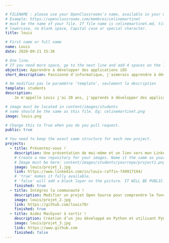 ```yaml
---

# FILENAME : please use your OpenClassrooms's name, available in your url.
# Example: https://openclassrooms.com/membres/celinemartinet
# must be the name of your file. If file name is celinemartinet.md, title is celinemartinet.
# lowercase, no blank space, Capital case or special character.
title: louis

# First name or full name
name: Louis
date: 2020-09-21 15:36

# One line.
# If you need more space, go to the next line and add 4 spaces on the left, as in 'description'.
objective: Apprendre à développer des applications iOS
short_description: Passionné d'informatique, j'aimerais apprendre à développer des applications mobiles sur iOS

# Ne modifiez pas le paramètre 'template', seulement la description
template: students
description:
	Je m'appelle Louis j'ai 20 ans, j'apprends à développer des applications sur iOS avec OpenClassrooms

# image must be located in content/images/students
# name should be the same as this file. Eg: celinemartinet.png
image: louis.png

# Change this to True when you do you pull request.
public: true

# You need to keep the exact same structure for each new project.
projects:
  - title: Présentez-vous !
    description: Une présentation de moi-même et un lien vers mon LinkedIn.
    # Create a new repository for your images. Name it the same as your nickname and profile picture.
    # Image must be here: content/images/students/yourrepo/project1.png
    image: louis/projet_1.jpg
    link: https://www.linkedin.com/in/louis-raffin-749917194/
    # 'true' makes it fully available.
    # 'false' will add a black layer on the picture. IT WILL BE PUBLIC!
    finished: true
  - title: Intégrez la communauté !
    description: Modifier un projet Open Source pour comprendre le fonctionnement de Git
    image: louis/projet_2.jpg
    link: https://github.com/louis78r
    finished: true
  - title: Aidez MacGyver à sortir !
    description: Création d’un jeu développé en Python et utilisant PyGame.
    image: louis/projet_3.jpg
    link: https://www.github.com
    finished: false
---
```


